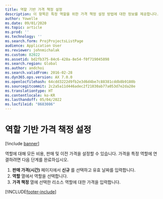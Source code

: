 ```yaml
---
title: 역할 기반 가격 책정 설정
description: 이 항목은 특정 역할을 위한 가격 책정 설정 방법에 대한 정보를 제공합니다.
author: Yowelle
ms.date: 09/01/2020
ms.topic: article
ms.prod: ''
ms.technology: ''
ms.search.form: ProjProjectsListPage
audience: Application User
ms.reviewer: johnmichalak
ms.custom: 82022
ms.assetid: bd2fb375-84c6-428a-8e54-f0f719045898
ms.search.region: Global
ms.author: andchoi
ms.search.validFrom: 2016-02-28
ms.dyn365.ops.version: AX 7.0.0
ms.openlocfilehash: 64cdd3222d9fb2e3d6d4be7c88381cddb8b9180b
ms.sourcegitcommit: 2c2a5a11d446adec2f21030ab77a053d7e2da28e
ms.translationtype: HT
ms.contentlocale: ko-KR
ms.lasthandoff: 05/04/2022
ms.locfileid: "8683086"
---
```

# <a name="set-up-role-based-pricing"></a>역할 기반 가격 책정 설정

[!include [banner](../includes/banner.md)]

역할에 대해 모든 비용, 판매 및 이전 가격을 설정할 수 있습니다. 가격을 특정 역할에 연결하려면 다음 단계를 완료하십시오.

1. **판매 가격(시간)** 페이지에서 **신규** 를 선택하고 유효 날짜를 입력합니다.
2. **역할** 열에서 역할을 선택합니다.
3. **가격 책정** 열에 선택한 리소스 역할에 대한 가격을 입력합니다.


[!INCLUDE[footer-include](../includes/footer-banner.md)]
